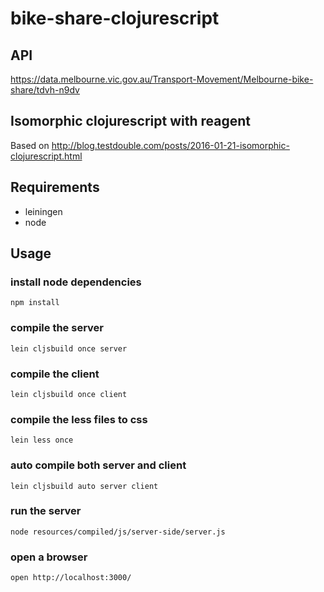 # bike-share-clojurescript

## API

https://data.melbourne.vic.gov.au/Transport-Movement/Melbourne-bike-share/tdvh-n9dv

## Isomorphic clojurescript with reagent

Based on http://blog.testdouble.com/posts/2016-01-21-isomorphic-clojurescript.html

## Requirements
- leiningen
- node

## Usage

### install node dependencies
`npm install`

### compile the server
`lein cljsbuild once server`

### compile the client
`lein cljsbuild once client`

### compile the less files to css
`lein less once`

### auto compile both server and client
`lein cljsbuild auto server client`

### run the server
`node resources/compiled/js/server-side/server.js`

### open a browser
`open http://localhost:3000/`
